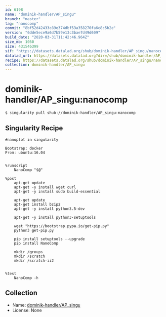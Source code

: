 ```yaml
---
id: 6198
name: "dominik-handler/AP_singu"
branch: "master"
tag: "nanocomp"
commit: "8bf52d42433c89e374dbf53a358270fa6c8c5b2e"
version: "6dde5ece9a6d7b59e13c3bae7d49d609"
build_date: "2020-03-31T11:42:46.964Z"
size_mb: 1050
size: 431546399
sif: "https://datasets.datalad.org/shub/dominik-handler/AP_singu/nanocomp/2020-03-31-8bf52d42-6dde5ece/6dde5ece9a6d7b59e13c3bae7d49d609.simg"
datalad_url: https://datasets.datalad.org?dir=/shub/dominik-handler/AP_singu/nanocomp/2020-03-31-8bf52d42-6dde5ece/
recipe: https://datasets.datalad.org/shub/dominik-handler/AP_singu/nanocomp/2020-03-31-8bf52d42-6dde5ece/Singularity
collection: dominik-handler/AP_singu
---
```


# dominik-handler/AP_singu:nanocomp

```bash
$ singularity pull shub://dominik-handler/AP_singu:nanocomp
```

## Singularity Recipe

```singularity
#nanoplot in singularity

Bootstrap: docker
From: ubuntu:16.04


%runscript
    NanoComp "$@"

%post
    apt-get update
    apt-get -y install wget curl
    apt-get -y install sudo build-essential

    apt-get update
    apt-get install bzip2
    apt-get -y install python3.5-dev

    apt-get -y install python3-setuptools
    
    wget "https://bootstrap.pypa.io/get-pip.py" 
    python3 get-pip.py

    pip install setuptools --upgrade
    pip install NanoComp
    
    mkdir /groups
    mkdir /scratch
    mkdir /scratch-ii2


%test
    NanoComp -h
```

## Collection

 - Name: [dominik-handler/AP_singu](https://github.com/dominik-handler/AP_singu)
 - License: None

